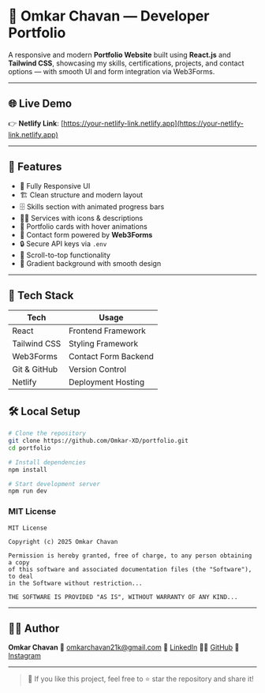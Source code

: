 # 💼 Omkar Chavan — Developer Portfolio

A responsive and modern **Portfolio Website** built using **React.js** and **Tailwind CSS**, showcasing my skills, certifications, projects, and contact options — with smooth UI and form integration via Web3Forms.

---

## 🌐 Live Demo

👉 **Netlify Link**: [https://your-netlify-link.netlify.app](https://your-netlify-link.netlify.app)

---

## 📌 Features

* 🎯 Fully Responsive UI
* 🏗️ Clean structure and modern layout
* 🗄 Skills section with animated progress bars
* 🧑‍💻 Services with icons & descriptions
* 🎨 Portfolio cards with hover animations
* 📩 Contact form powered by **Web3Forms**
* 🔒 Secure API keys via `.env`
* 🚀 Scroll-to-top functionality
* 🌈 Gradient background with smooth design

---

## 🧰 Tech Stack

| Tech         | Usage                |
| ------------ | -------------------- |
| React        | Frontend Framework   |
| Tailwind CSS | Styling Framework    |
| Web3Forms    | Contact Form Backend |
| Git & GitHub | Version Control      |
| Netlify      | Deployment Hosting   |


## 🛠️ Local Setup

```bash
# Clone the repository
git clone https://github.com/Omkar-XD/portfolio.git
cd portfolio

# Install dependencies
npm install

# Start development server
npm run dev
```

### MIT License

```
MIT License

Copyright (c) 2025 Omkar Chavan

Permission is hereby granted, free of charge, to any person obtaining a copy
of this software and associated documentation files (the "Software"), to deal
in the Software without restriction...

THE SOFTWARE IS PROVIDED "AS IS", WITHOUT WARRANTY OF ANY KIND...
```

---

## 🙋‍♂️ Author

**Omkar Chavan**
📧 [omkarchavan21k@gmail.com](mailto:omkarchavan21k@gmail.com)
🔗 [LinkedIn](https://www.linkedin.com/in/omkar-chavan-8b59a8334)
👩‍💻 [GitHub](https://github.com/Omkar-XD)
📸 [Instagram](https://www.instagram.com/its.omkarr_/)

---

> 💖 If you like this project, feel free to ⭐️ star the repository and share it!

